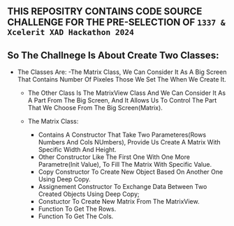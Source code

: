 ## THIS REPOSITRY CONTAINS CODE SOURCE  CHALLENGE FOR THE PRE-SELECTION OF `1337 & Xcelerit XAD Hackathon 2024`

## So The Challnege Is About Create Two Classes:
* The Classes Are:
    -The Matrix Class, We Can Consider It As A Big Screen That Contains Number Of Pixeles Those We Set The When We Create It.
    - The Other Class Is The MatrixView Class And We Can Consider It As A Part From The Big Screen, And It Allows Us To Control The Part That We Choose From The Big Screen(Matrix).

    - The Matrix Class:
        * Contains A Constructor That Take Two Parameteres(Rows Numbers And Cols NUmbers), Provide Us Create A Matrix With Specific Width And Height.
        * Other Constructor Like The First One With One More Parametre(Init Value), To Fill The Matrix With Specific Value.
        * Copy Constructor To Create New Object Based On Another One Using Deep Copy.
        * Assignement Constructor To Exchange Data Between Two Created Objects Using Deep Copy;
        * Constuctor To Create New Matrix From  The MatrixView.
        * Function To Get The Rows.
        * Function To Get The Cols.